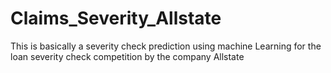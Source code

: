 # Claims_Severity_Allstate
This is basically a severity check prediction using machine Learning for the loan severity check competition by the company Allstate
